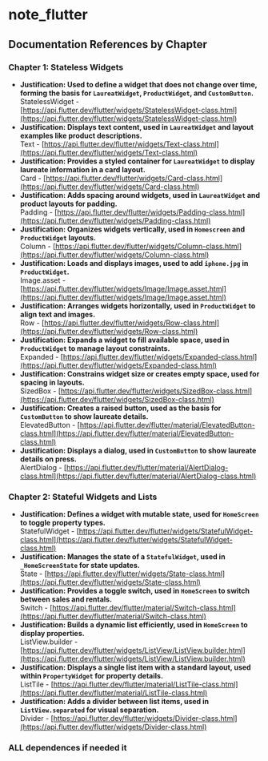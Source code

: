 # note_flutter

## Documentation References by Chapter

### Chapter 1: Stateless Widgets
- **Justification: Used to define a widget that does not change over time, forming the basis for `LaureatWidget`, `ProductWidget`, and `CustomButton`.**  
  StatelessWidget - [https://api.flutter.dev/flutter/widgets/StatelessWidget-class.html](https://api.flutter.dev/flutter/widgets/StatelessWidget-class.html)
- **Justification: Displays text content, used in `LaureatWidget` and layout examples like product descriptions.**  
  Text - [https://api.flutter.dev/flutter/widgets/Text-class.html](https://api.flutter.dev/flutter/widgets/Text-class.html)
- **Justification: Provides a styled container for `LaureatWidget` to display laureate information in a card layout.**  
  Card - [https://api.flutter.dev/flutter/widgets/Card-class.html](https://api.flutter.dev/flutter/widgets/Card-class.html)
- **Justification: Adds spacing around widgets, used in `LaureatWidget` and product layouts for padding.**  
  Padding - [https://api.flutter.dev/flutter/widgets/Padding-class.html](https://api.flutter.dev/flutter/widgets/Padding-class.html)
- **Justification: Organizes widgets vertically, used in `Homescreen` and `ProductWidget` layouts.**  
  Column - [https://api.flutter.dev/flutter/widgets/Column-class.html](https://api.flutter.dev/flutter/widgets/Column-class.html)
- **Justification: Loads and displays images, used to add `iphone.jpg` in `ProductWidget`.**  
  Image.asset - [https://api.flutter.dev/flutter/widgets/Image/Image.asset.html](https://api.flutter.dev/flutter/widgets/Image/Image.asset.html)
- **Justification: Arranges widgets horizontally, used in `ProductWidget` to align text and images.**  
  Row - [https://api.flutter.dev/flutter/widgets/Row-class.html](https://api.flutter.dev/flutter/widgets/Row-class.html)
- **Justification: Expands a widget to fill available space, used in `ProductWidget` to manage layout constraints.**  
  Expanded - [https://api.flutter.dev/flutter/widgets/Expanded-class.html](https://api.flutter.dev/flutter/widgets/Expanded-class.html)
- **Justification: Constrains widget size or creates empty space, used for spacing in layouts.**  
  SizedBox - [https://api.flutter.dev/flutter/widgets/SizedBox-class.html](https://api.flutter.dev/flutter/widgets/SizedBox-class.html)
- **Justification: Creates a raised button, used as the basis for `CustomButton` to show laureate details.**  
  ElevatedButton - [https://api.flutter.dev/flutter/material/ElevatedButton-class.html](https://api.flutter.dev/flutter/material/ElevatedButton-class.html)
- **Justification: Displays a dialog, used in `CustomButton` to show laureate details on press.**  
  AlertDialog - [https://api.flutter.dev/flutter/material/AlertDialog-class.html](https://api.flutter.dev/flutter/material/AlertDialog-class.html)

### Chapter 2: Stateful Widgets and Lists
- **Justification: Defines a widget with mutable state, used for `HomeScreen` to toggle property types.**  
  StatefulWidget - [https://api.flutter.dev/flutter/widgets/StatefulWidget-class.html](https://api.flutter.dev/flutter/widgets/StatefulWidget-class.html)
- **Justification: Manages the state of a `StatefulWidget`, used in `_HomeScreenState` for state updates.**  
  State - [https://api.flutter.dev/flutter/widgets/State-class.html](https://api.flutter.dev/flutter/widgets/State-class.html)
- **Justification: Provides a toggle switch, used in `HomeScreen` to switch between sales and rentals.**  
  Switch - [https://api.flutter.dev/flutter/material/Switch-class.html](https://api.flutter.dev/flutter/material/Switch-class.html)
- **Justification: Builds a dynamic list efficiently, used in `HomeScreen` to display properties.**  
  ListView.builder - [https://api.flutter.dev/flutter/widgets/ListView/ListView.builder.html](https://api.flutter.dev/flutter/widgets/ListView/ListView.builder.html)
- **Justification: Displays a single list item with a standard layout, used within `PropertyWidget` for property details.**  
  ListTile - [https://api.flutter.dev/flutter/material/ListTile-class.html](https://api.flutter.dev/flutter/material/ListTile-class.html)
- **Justification: Adds a divider between list items, used in `ListView.separated` for visual separation.**  
  Divider - [https://api.flutter.dev/flutter/widgets/Divider-class.html](https://api.flutter.dev/flutter/widgets/Divider-class.html)

### ALL dependences if needed it 